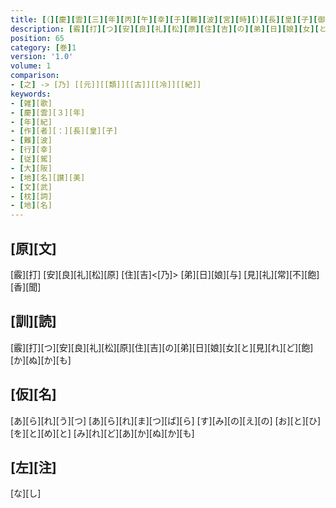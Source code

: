 ```yaml
---
title: [（][慶][雲][三][年][丙][午][幸][于][難][波][宮][時][）][長][皇][子][御][歌]
description: [霰][打][つ][安][良][礼][松][原][住][吉][の][弟][日][娘][女][と][見][れ][ど][飽][か][ぬ][か][も]
position: 65
category: [巻]1
version: '1.0'
volume: 1
comparison:
- [之] -> [乃] [[元]][[類]][[古]][[冷]][[紀]]
keywords:
- [雑][歌]
- [慶][雲][３][年]
- [年][紀]
- [作][者][：][長][皇][子]
- [難][波]
- [行][幸]
- [従][駕]
- [大][阪]
- [地][名][讃][美]
- [文][武]
- [枕][詞]
- [地][名]
---
```


## [原][文]

[霰][打] [安][良][礼][松][原] [住][吉]<[乃]> [弟][日][娘][与] [見][礼][常][不][飽][香][聞]

## [訓][読]

[霰][打][つ][安][良][礼][松][原][住][吉][の][弟][日][娘][女][と][見][れ][ど][飽][か][ぬ][か][も]

## [仮][名]

[あ][ら][れ][う][つ] [あ][ら][れ][ま][つ][ば][ら] [す][み][の][え][の] [お][と][ひ][を][と][め][と] [み][れ][ど][あ][か][ぬ][か][も]

## [左][注]

[な][し]

